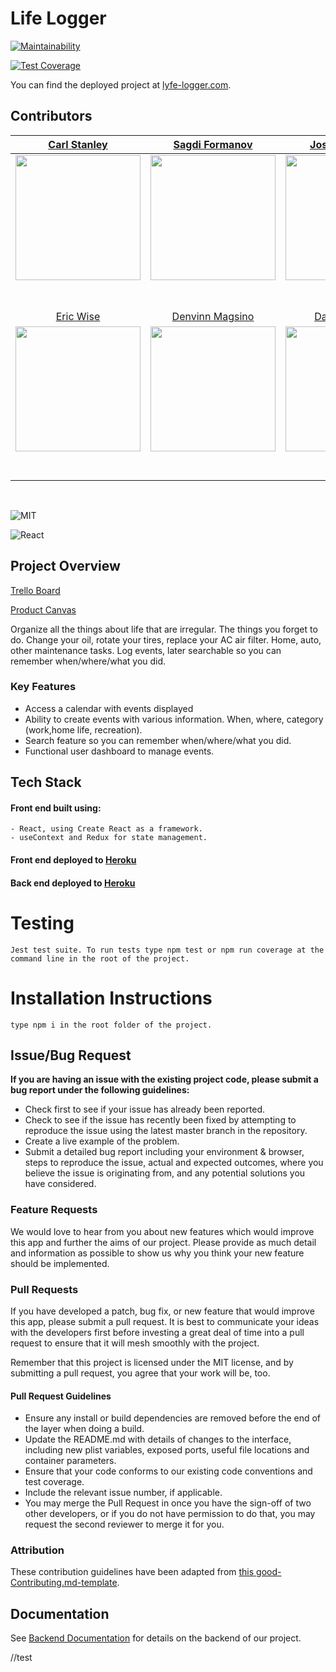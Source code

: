 
# Life Logger

[![Maintainability](https://api.codeclimate.com/v1/badges/aa8fc23117fc01a592c1/maintainability)](https://codeclimate.com/github/Lambda-School-Labs/life-logger-fe/maintainability)

[![Test Coverage](https://api.codeclimate.com/v1/badges/aa8fc23117fc01a592c1/test_coverage)](https://codeclimate.com/github/Lambda-School-Labs/life-logger-fe/test_coverage)

You can find the deployed project at [lyfe-logger.com](https://www.lyfe-logger.com).

## Contributors

|[Carl Stanley](https://github.com/Carl-Stanley)|[Sagdi Formanov](https://github.com/sagdish)|[Joseph Hayden](https://github.com/JHaydenDev)|[Karen Yearwood](https://github.com/kly001) |
| :------: | :------: | :------: | :------: |
|[<img src="./contributors/carl.png" width = "200" />](https://github.com/Carl-Stanley)| [<img src="./contributors/sagdi.png" width = "200" />](https://github.com/sagdish)|[<img src="./contributors/joseph.png" width = "200" />](https://github.com/JHaydenDev)|[<img src="./contributors/karen.png" width = "200" />](https://github.com/kly001)|
|[<img src="https://github.com/favicon.ico" width="15"> ](https://github.com/Carl-Stanley)|[<img src="https://github.com/favicon.ico" width="15"> ](https://github.com/sagdish)|[<img src="https://github.com/favicon.ico" width="15"> ](https://github.com/JHaydenDev)|[<img src="https://github.com/favicon.ico" width="15"> ](https://github.com/kly001)|
|[<img src="https://static.licdn.com/sc/h/al2o9zrvru7aqj8e1x2rzsrca" width="15"> ](https://www.linkedin.com//)|[<img src="https://static.licdn.com/sc/h/al2o9zrvru7aqj8e1x2rzsrca" width="15"> ](https://www.linkedin.com/)|[ <img src="https://static.licdn.com/sc/h/al2o9zrvru7aqj8e1x2rzsrca" width="15"> ](https://www.linkedin.com/)|[ <img src="https://static.licdn.com/sc/h/al2o9zrvru7aqj8e1x2rzsrca" width="15"> ](https://www.linkedin.com/)        |
|[Eric Wise](https://github.com/eric-wise)|[Denvinn Magsino](https://github.com/denvinnpaolo)|[Dave Vazquez](https://github.com/dave-vazquez)|
|[<img src="./contributors/eric.png" width = "200" />](https://github.com/eric-wise)|[<img src="./contributors/denvinn.png" width = "200" />](https://github.com/denvinnpaolo)|[<img src="./contributors/dave.png" width = "200" />](https://github.com/dave-vazquez)|
|[<img src="https://github.com/favicon.ico" width="15"> ](https://github.com/eric-wise)|[<img src="https://github.com/favicon.ico" width="15"> ](https://github.com/denvinnpaolo)|[<img src="https://github.com/favicon.ico" width="15"> ](https://github.com/dave-vazquez)|
|[ <img src="https://static.licdn.com/sc/h/al2o9zrvru7aqj8e1x2rzsrca" width="15"> ](https://www.linkedin.com/)|[ <img src="https://static.licdn.com/sc/h/al2o9zrvru7aqj8e1x2rzsrca" width="15"> ](https://www.linkedin.com/)|[ <img src="https://static.licdn.com/sc/h/al2o9zrvru7aqj8e1x2rzsrca" width="15"> ](https://www.linkedin.com/in/)|

<br/>

![MIT](https://img.shields.io/packagist/l/doctrine/orm.svg)

![React](https://img.shields.io/badge/react-v16.12.0-blue.svg)
<br>

## Project Overview

[Trello Board](https://trello.com/b/kfJ5JVr9/labspt7-life-logger)

[Product Canvas](https://www.notion.so/Life-Logger-7281115559ed4d9282db7fcde90238c0)

Organize all the things about life that are irregular. The things you forget to do. 
Change your oil, rotate your tires, replace your AC air filter. Home, auto, other maintenance tasks. 
Log events, later searchable so you can remember when/where/what you did.


### Key Features

- Access a calendar with events displayed
- Ability to create events with various information. When, where, category (work,home life, recreation).
- Search feature so you can remember when/where/what you did.
- Functional user dashboard to manage events.

## Tech Stack

#### Front end built using:

	- React, using Create React as a framework.
	- useContext and Redux for state management.

#### Front end deployed to [Heroku](https://github.com/Lambda-School-Labs/life-logger-fe)

#### Back end deployed to [Heroku](https://github.com/Lambda-School-Labs/life-logger-be)

# Testing

	Jest test suite. To run tests type npm test or npm run coverage at the command line in the root of the project. 

# Installation Instructions

	type npm i in the root folder of the project. 


## Issue/Bug Request
   
 **If you are having an issue with the existing project code, please submit a bug report under the following guidelines:**
 - Check first to see if your issue has already been reported.
 - Check to see if the issue has recently been fixed by attempting to reproduce the issue using the latest master branch in the repository.
 - Create a live example of the problem.
 - Submit a detailed bug report including your environment & browser, steps to reproduce the issue, actual and expected outcomes,  where you believe the issue is originating from, and any potential solutions you have considered.

### Feature Requests

We would love to hear from you about new features which would improve this app and further the aims of our project. Please provide as much detail and information as possible to show us why you think your new feature should be implemented.

### Pull Requests

If you have developed a patch, bug fix, or new feature that would improve this app, please submit a pull request. It is best to communicate your ideas with the developers first before investing a great deal of time into a pull request to ensure that it will mesh smoothly with the project.

Remember that this project is licensed under the MIT license, and by submitting a pull request, you agree that your work will be, too.

#### Pull Request Guidelines

- Ensure any install or build dependencies are removed before the end of the layer when doing a build.
- Update the README.md with details of changes to the interface, including new plist variables, exposed ports, useful file locations and container parameters.
- Ensure that your code conforms to our existing code conventions and test coverage.
- Include the relevant issue number, if applicable.
- You may merge the Pull Request in once you have the sign-off of two other developers, or if you do not have permission to do that, you may request the second reviewer to merge it for you.

### Attribution

These contribution guidelines have been adapted from [this good-Contributing.md-template](https://gist.github.com/PurpleBooth/b24679402957c63ec426).

## Documentation

See [Backend Documentation](https://github.com/Lambda-School-Labs/life-logger-be/blob/master/README.md) for details on the backend of our project.

//test